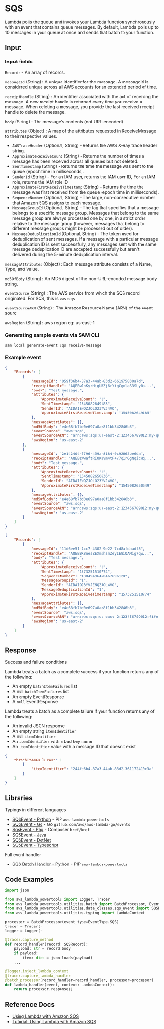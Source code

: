 # SQS

Lambda polls the queue and invokes your Lambda function synchronously with an event that contains queue messages. By default, Lambda polls up to 10 messages in your queue at once and sends that batch to your function. 

## Input

### Input fields

`Records` - An array of records.

`messageId` (String)
: A unique identifier for the message. A messageId is considered unique across all AWS accounts 
for an extended period of time.

`receiptHandle` (String)
: An identifier associated with the act of receiving the message.
  A new receipt handle is returned every time you receive a message. When deleting a message,
  you provide the last received receipt handle to delete the message.

`body` (String)
: The message's contents (not URL-encoded).

`attributes` (Object)
: A map of the attributes requested in ReceiveMessage to their respective values.

- `AWSTraceHeader` (Optional, String) - Returns the AWS X-Ray trace header string.
- `ApproximateReceiveCount` (String) - Returns the number of times a message has been received across all queues but not deleted.
- `SentTimestamp` (String) - Returns the time the message was sent to the queue (epoch time in milliseconds).
- `SenderId` (String) - For an IAM user, returns the IAM user ID, For an IAM role, returns the IAM role ID
- `ApproximateFirstReceiveTimestamp` (String) - Returns the time the message was first received from the queue (epoch time in milliseconds).
- `SequenceNumber` (Optional, String) - The large, non-consecutive number that Amazon SQS assigns to each message.
- `MessageGroupId` (Optional, String) - The tag that specifies that a message belongs to a specific message group. Messages that belong to the same message group are always processed one by one, in a strict order relative to the message group (however, messages that belong to different message groups might be processed out of order).
- `MessageDeduplicationId` (Optional, String) - The token used for deduplication of sent messages. If a message with a particular message deduplication ID is sent successfully, any messages sent with the same message deduplication ID are accepted successfully but aren't delivered during the 5-minute deduplication interval.

`messageAttributes` (Object)
: Each message attribute consists of a Name, Type, and Value.

`md5OfBody` (String)
: An MD5 digest of the non-URL-encoded message body string.

`eventSource` (String)
: The AWS service from which the SQS record originated. For SQS, this is `aws:sqs`

`eventSourceARN` (String)
: The Amazon Resource Name (ARN) of the event sourc

`awsRegion` (String)
: aws region eg: us-east-1

### Generating sample events via SAM CLI

```shell
sam local generate-event sqs receive-message
```

### Example event

```json title="Example Amazon SQS message event (standard queue)"
{
    "Records": [
        {
            "messageId": "059f36b4-87a3-44ab-83d2-661975830a7d",
            "receiptHandle": "AQEBwJnKyrHigUMZj6rYigCgxlaS3SLy0a...",
            "body": "Test message.",
            "attributes": {
                "ApproximateReceiveCount": "1",
                "SentTimestamp": "1545082649183",
                "SenderId": "AIDAIENQZJOLO23YVJ4VO",
                "ApproximateFirstReceiveTimestamp": "1545082649185"
            },
            "messageAttributes": {},
            "md5OfBody": "e4e68fb7bd0e697a0ae8f1bb342846b3",
            "eventSource": "aws:sqs",
            "eventSourceARN": "arn:aws:sqs:us-east-2:123456789012:my-queue",
            "awsRegion": "us-east-2"
        },
        {
            "messageId": "2e1424d4-f796-459a-8184-9c92662be6da",
            "receiptHandle": "AQEBzWwaftRI0KuVm4tP+/7q1rGgNqicHq...",
            "body": "Test message.",
            "attributes": {
                "ApproximateReceiveCount": "1",
                "SentTimestamp": "1545082650636",
                "SenderId": "AIDAIENQZJOLO23YVJ4VO",
                "ApproximateFirstReceiveTimestamp": "1545082650649"
            },
            "messageAttributes": {},
            "md5OfBody": "e4e68fb7bd0e697a0ae8f1bb342846b3",
            "eventSource": "aws:sqs",
            "eventSourceARN": "arn:aws:sqs:us-east-2:123456789012:my-queue",
            "awsRegion": "us-east-2"
        }
    ]
}
```

```json title="Example Amazon SQS message event (FIFO queue)"
{
    "Records": [
        {
            "messageId": "11d6ee51-4cc7-4302-9e22-7cd8afdaadf5",
            "receiptHandle": "AQEBBX8nesZEXmkhsmZeyIE8iQAMig7qw...",
            "body": "Test message.",
            "attributes": {
                "ApproximateReceiveCount": "1",
                "SentTimestamp": "1573251510774",
                "SequenceNumber": "18849496460467696128",
                "MessageGroupId": "1",
                "SenderId": "AIDAIO23YVJENQZJOL4VO",
                "MessageDeduplicationId": "1",
                "ApproximateFirstReceiveTimestamp": "1573251510774"
            },
            "messageAttributes": {},
            "md5OfBody": "e4e68fb7bd0e697a0ae8f1bb342846b3",
            "eventSource": "aws:sqs",
            "eventSourceARN": "arn:aws:sqs:us-east-2:123456789012:fifo.fifo",
            "awsRegion": "us-east-2"
        }
    ]
}
```

## Response

Success and failure conditions

Lambda treats a batch as a complete success if your function returns any of the following:

- An empty `batchItemFailures` list
- A null `batchItemFailures` list
- An empty EventResponse
- A `null` EventResponse

Lambda treats a batch as a complete failure if your function returns any of the following:

- An invalid JSON response
- An empty string `itemIdentifier`
- A null `itemIdentifier`
- An `itemIdentifier` with a bad key name
- An `itemIdentifier` value with a message ID that doesn't exist

```json title="Example of partial failures"
{
    "batchItemFailures": [
        {
            "itemIdentifier": "244fc6b4-87a3-44ab-83d2-361172410c3a"
        }
    ]
}
```

## Libraries

Typings in different languages

- [SQSEvent - Python](https://awslabs.github.io/aws-lambda-powertools-python/latest/utilities/data_classes/#sqs) - PIP `aws-lambda-powertools`
- [SQSEvent - Go](https://github.com/aws/aws-lambda-go/blob/main/events/README_SQS.md) - Go `github.com/aws/aws-lambda-go/events`
- [SqsEvent - Php](https://bref.sh/docs/function/handlers.html#sqs-events) - Composer `bref/bref`
- [SQSEvent - Java](https://github.com/aws/aws-lambda-java-libs/blob/master/aws-lambda-java-events/src/main/java/com/amazonaws/services/lambda/runtime/events/SQSEvent.java)
- [SQSEvent - DotNet](https://github.com/aws/aws-lambda-dotnet/tree/master/Libraries/src/Amazon.Lambda.SQSEvents)
- [SQSEvent - Typescript](https://github.com/DefinitelyTyped/DefinitelyTyped/blob/master/types/aws-lambda/trigger/sqs.d.ts)

Full event handler

- [SQS Batch Handler - Python](https://awslabs.github.io/aws-lambda-powertools-python/latest/utilities/batch/) - PIP `aws-lambda-powertools`

## Code Examples

```python title="Example S3 batch handler"
import json

from aws_lambda_powertools import Logger, Tracer
from aws_lambda_powertools.utilities.batch import BatchProcessor, EventType, batch_processor
from aws_lambda_powertools.utilities.data_classes.sqs_event import SQSRecord
from aws_lambda_powertools.utilities.typing import LambdaContext

processor = BatchProcessor(event_type=EventType.SQS)
tracer = Tracer()
logger = Logger()

@tracer.capture_method
def record_handler(record: SQSRecord):
    payload: str = record.body
    if payload:
        item: dict = json.loads(payload)
    ...

@logger.inject_lambda_context
@tracer.capture_lambda_handler
@batch_processor(record_handler=record_handler, processor=processor)
def lambda_handler(event, context: LambdaContext):
    return processor.response()
```

## Reference Docs

- [Using Lambda with Amazon SQS](https://docs.aws.amazon.com/lambda/latest/dg/with-sqs.html)
- [Tutorial: Using Lambda with Amazon SQS](https://docs.aws.amazon.com/lambda/latest/dg/with-sqs-example.html)
